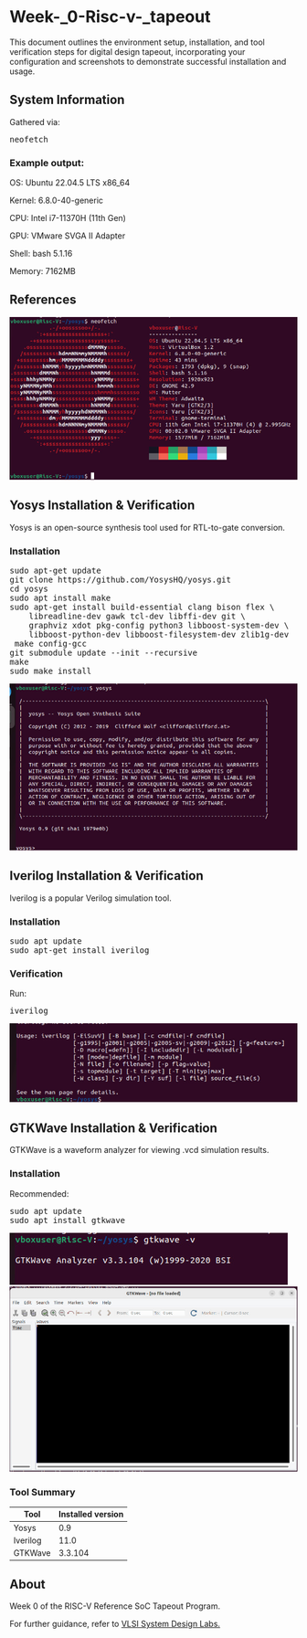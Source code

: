 # Week-_0-Risc-v-_tapeout
This document outlines the environment setup, installation, and tool verification steps for digital design tapeout, incorporating your configuration and screenshots to demonstrate successful installation and usage.
## System Information
Gathered via:
<pre>neofetch</pre>
### Example output:

OS: Ubuntu 22.04.5 LTS x86_64

Kernel: 6.8.0-40-generic

CPU: Intel i7-11370H (11th Gen)

GPU: VMware SVGA II Adapter

Shell: bash 5.1.16

Memory: 7162MB

## References 
![references](https://github.com/praaveenharigs/Week-_0-Risc-v-_tapeout/blob/main/pictures/IMG-20250920-WA0011%20(7).jpg)

## Yosys Installation & Verification
Yosys is an open-source synthesis tool used for RTL-to-gate conversion.

### Installation
<pre>sudo apt-get update
git clone https://github.com/YosysHQ/yosys.git
cd yosys
sudo apt install make               
sudo apt-get install build-essential clang bison flex \
    libreadline-dev gawk tcl-dev libffi-dev git \
    graphviz xdot pkg-config python3 libboost-system-dev \
    libboost-python-dev libboost-filesystem-dev zlib1g-dev
 make config-gcc
git submodule update --init --recursive
make 
sudo make install</pre>
![yosys](https://github.com/praaveenharigs/Week-_0-Risc-v-_tapeout/blob/main/pictures/IMG-20250920-WA0011%20(6).jpg)

## Iverilog Installation & Verification
Iverilog is a popular Verilog simulation tool.

### Installation
<pre>sudo apt update
sudo apt-get install iverilog
</pre>
### Verification

Run:
<pre>iverilog</pre>
![iverilog](https://github.com/praaveenharigs/Week-_0-Risc-v-_tapeout/blob/main/pictures/IMG-20250920-WA0011%20(10).jpg)

## GTKWave Installation & Verification
GTKWave is a waveform analyzer for viewing .vcd simulation results.

### Installation
Recommended:
<pre>sudo apt update
sudo apt install gtkwave
</pre>
![gtk](https://github.com/praaveenharigs/Week-_0-Risc-v-_tapeout/blob/main/pictures/IMG-20250920-WA0011%20(9).jpg)
![wave](https://github.com/praaveenharigs/Week-_0-Risc-v-_tapeout/blob/main/pictures/IMG-20250920-WA0011%20(8).jpg)

### Tool Summary
|Tool|Installed version|
|----|-----------------|
|Yosys|0.9|
|Iverilog|11.0|
|GTKWave|3.3.104|

## About
Week 0 of the RISC-V Reference SoC Tapeout Program.

For further guidance, refer to [VLSI System Design Labs.](https://www.vlsisystemdesign.com/soc-labs/)


